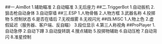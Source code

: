 ##一.AimBot
1.辅助瞄准
2.自动瞄准
3.无后座力
##二.TriggerBot
1.自动扳机
2.狙击枪自动身体
3.自动穿墙
##三.ESP
1.人物骨骼
2.人物方框
3.武器名称
4.投掷物
5.控制状态
6.是否在墙后
7.无视烟雾
8.无视闪光
##四.MISC
1.人物上色
2.虚假延迟（服务器、客户端、反自瞄）
3.段位显示
4.第三人称视角
##ProPlayer
1.自动急停
2.自动下蹲
3.自动旋转跳
4.搜点辅助
5.投掷物辅助
6.自动压枪
7.自动背闪
8.准星控制
